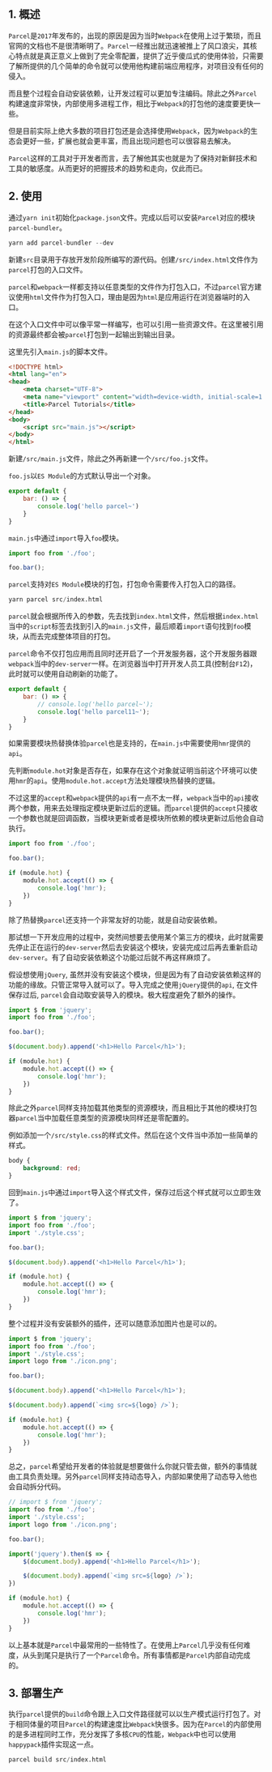 ## 1. 概述

```Parcel```是```2017```年发布的，出现的原因是因为当时```Webpack```在使用上过于繁琐，而且官网的文档也不是很清晰明了。```Parcel```一经推出就迅速被推上了风口浪尖，其核心特点就是真正意义上做到了完全零配置，提供了近乎傻瓜式的使用体验，只需要了解所提供的几个简单的命令就可以使用他构建前端应用程序，对项目没有任何的侵入。

而且整个过程会自动安装依赖，让开发过程可以更加专注编码。除此之外```Parcel```构建速度非常快，内部使用多进程工作，相比于```Webpack```的打包他的速度要更快一些。

但是目前实际上绝大多数的项目打包还是会选择使用```Webpack```，因为```Webpack```的生态会更好一些，扩展也就会更丰富，而且出现问题也可以很容易去解决。

```Parcel```这样的工具对于开发者而言，去了解他其实也就是为了保持对新鲜技术和工具的敏感度。从而更好的把握技术的趋势和走向，仅此而已。

## 2. 使用

通过```yarn init```初始化```package.json```文件。完成以后可以安装```Parcel```对应的模块```parcel-bundler```。

```s
yarn add parcel-bundler --dev
```

新建```src```目录用于存放开发阶段所编写的源代码。创建```/src/index.html```文件作为```parcel```打包的入口文件。

```parcel```和```webpack```一样都支持以任意类型的文件作为打包入口，不过```parcel```官方建议使用```html```文件作为打包入口，理由是因为```html```是应用运行在浏览器端时的入口。

在这个入口文件中可以像平常一样编写，也可以引用一些资源文件。在这里被引用的资源最终都会被```parcel```打包到一起输出到输出目录。

这里先引入```main.js```的脚本文件。

```html
<!DOCTYPE html>
<html lang="en">
<head>
    <meta charset="UTF-8">
    <meta name="viewport" content="width=device-width, initial-scale=1.0">
    <title>Parcel Tutorials</title>
</head>
<body>
    <script src="main.js"></script>
</body>
</html>
```

新建```/src/main.js```文件，除此之外再新建一个```/src/foo.js```文件。

```foo.js```以```ES Module```的方式默认导出一个对象。

```js
export default {
    bar: () => {
        console.log('hello parcel~')
    }
}
```

```main.js```中通过```import```导入```foo```模块。

```js
import foo from './foo';

foo.bar();
```

```parcel```支持对```ES Module```模块的打包，打包命令需要传入打包入口的路径。

```s
yarn parcel src/index.html
```

```parcel```就会根据所传入的参数，先去找到```index.html```文件，然后根据```index.html```当中的```script```标签去找到引入的```main.js```文件，最后顺着```import```语句找到```foo```模块，从而去完成整体项目的打包。

```parcel```命令不仅打包应用而且同时还开启了一个开发服务器，这个开发服务器跟```webpack```当中的```dev-server```一样。在浏览器当中打开开发人员工具(控制台```F1```2)，此时就可以使用自动刷新的功能了。

```js
export default {
    bar: () => {
        // console.log('hello parcel~');
        console.log('hello parcel11~');
    }
}
```

如果需要模块热替换体验```parcel```也是支持的，在```main.js```中需要使用```hmr```提供的```api```。

先判断```module.hot```对象是否存在，如果存在这个对象就证明当前这个环境可以使用```hmr```的```api```。使用```module.hot.accept```方法处理模块热替换的逻辑。

不过这里的```accept```和```webpack```提供的```api```有一点不太一样，```webpack```当中的```api```接收两个参数，用来去处理指定模块更新过后的逻辑。而```parcel```提供的```accept```只接收一个参数也就是回调函数，当模块更新或者是模块所依赖的模块更新过后他会自动执行。

```js
import foo from './foo';

foo.bar();

if (module.hot) {
    module.hot.accept(() => {
        console.log('hmr');
    })
}
```

除了热替换```parcel```还支持一个非常友好的功能，就是自动安装依赖。

那试想一下开发应用的过程中，突然间想要去使用某个第三方的模块，此时就需要先停止正在运行的```dev-server```然后去安装这个模块，安装完成过后再去重新启动```dev-server```。有了自动安装依赖这个功能过后就不再这样麻烦了。

假设想使用```jQuery```, 虽然并没有安装这个模块，但是因为有了自动安装依赖这样的功能的缘故。只管正常导入就可以了。导入完成之使用```jQuery```提供的```api```, 在文件保存过后, ```parcel```会自动取安装导入的模块。极大程度避免了额外的操作。

```js
import $ from 'jquery';
import foo from './foo';

foo.bar();

$(document.body).append('<h1>Hello Parcel</h1>');

if (module.hot) {
    module.hot.accept(() => {
        console.log('hmr');
    })
}
```

除此之外```parcel```同样支持加载其他类型的资源模块，而且相比于其他的模块打包器```parcel```当中加载任意类型的资源模块同样还是零配置的。

例如添加一个```/src/style.css```的样式文件。然后在这个文件当中添加一些简单的样式。

```css
body {
    background: red;
}
```

回到```main.js```中通过```import```导入这个样式文件，保存过后这个样式就可以立即生效了。

```js
import $ from 'jquery';
import foo from './foo';
import './style.css';

foo.bar();

$(document.body).append('<h1>Hello Parcel</h1>');

if (module.hot) {
    module.hot.accept(() => {
        console.log('hmr');
    })
}
```

整个过程并没有安装额外的插件，还可以随意添加图片也是可以的。

```js
import $ from 'jquery';
import foo from './foo';
import './style.css';
import logo from './icon.png';

foo.bar();

$(document.body).append('<h1>Hello Parcel</h1>');

$(document.body).append(`<img src=${logo} />`);

if (module.hot) {
    module.hot.accept(() => {
        console.log('hmr');
    })
}
```

总之，```parcel```希望给开发者的体验就是想要做什么你就只管去做，额外的事情就由工具负责处理。另外```parcel```同样支持动态导入，内部如果使用了动态导入他也会自动拆分代码。

```js
// import $ from 'jquery';
import foo from './foo';
import './style.css';
import logo from './icon.png';

foo.bar();

import('jquery').then($ => {
    $(document.body).append('<h1>Hello Parcel</h1>');

    $(document.body).append(`<img src=${logo} />`);
})

if (module.hot) {
    module.hot.accept(() => {
        console.log('hmr');
    })
}
```

以上基本就是```Parcel```中最常用的一些特性了。在使用上```Parcel```几乎没有任何难度，从头到尾只是执行了一个```Parcel```命令。所有事情都是```Parcel```内部自动完成的。

## 3. 部署生产

执行```parcel```提供的```build```命令跟上入口文件路径就可以以生产模式运行打包了。对于相同体量的项目```Parcel```的构建速度比```Webpack```快很多。因为在```Parcel```的内部使用的是多进程同时工作，充分发挥了多核```CPU```的性能，```Webpack```中也可以使用```happypack```插件实现这一点。

```s
parcel build src/index.html
```
